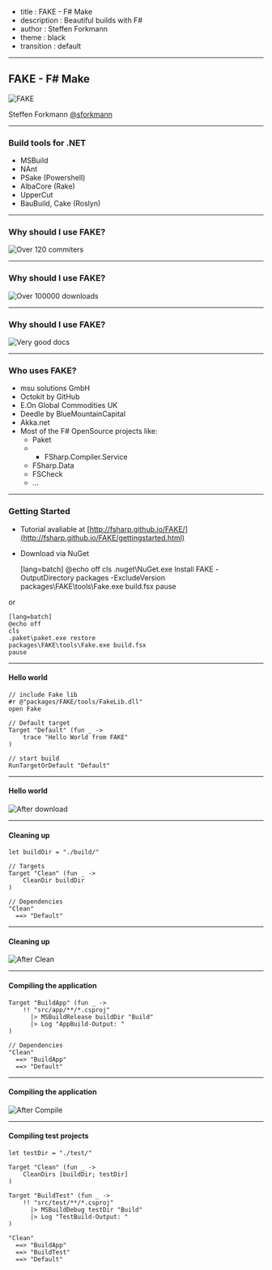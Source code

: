 - title : FAKE - F# Make
- description : Beautiful builds with F#
- author : Steffen Forkmann
- theme : black
- transition : default

***

## FAKE - F# Make


![FAKE](images/logo.png)

Steffen Forkmann [@sforkmann](http://www.twitter.com/sforkmann)

***

### Build tools for .NET

- MSBuild
- NAnt
- PSake (Powershell)
- AlbaCore (Rake)
- UpperCut
- BauBuild, Cake (Roslyn)

***

### Why should I use FAKE?

![Over 120 commiters](images/Commiters.png)

---

### Why should I use FAKE?

![Over 100000 downloads](images/Nuget.png)

---

### Why should I use FAKE?

![Very good docs](images/Docs.png)

***

### Who uses FAKE?

* msu solutions GmbH
* Octokit by GitHub
* E.On Global Commodities UK
* Deedle by BlueMountainCapital
* Akka.net
* Most of the F# OpenSource projects like:
   * Paket
   * * FSharp.Compiler.Service    
   * FSharp.Data
   * FSCheck      
   * ...   

***

### Getting Started

* Tutorial avaliable at [http://fsharp.github.io/FAKE/](http://fsharp.github.io/FAKE/gettingstarted.html)
* Download via NuGet



    [lang=batch]
    @echo off
    cls
    .nuget\NuGet.exe Install FAKE -OutputDirectory packages -ExcludeVersion
    packages\FAKE\tools\Fake.exe build.fsx
    pause

or

    [lang=batch]
    @echo off
    cls
    .paket\paket.exe restore
    packages\FAKE\tools\Fake.exe build.fsx
    pause
---

#### Hello world

    // include Fake lib
    #r @"packages/FAKE/tools/FakeLib.dll"
    open Fake
    
    // Default target
    Target "Default" (fun _ ->
        trace "Hello World from FAKE"
    )
    
    // start build
    RunTargetOrDefault "Default"

---

#### Hello world

![After download](images/afterdownload.png)

---

#### Cleaning up

    let buildDir = "./build/"
    
    // Targets
    Target "Clean" (fun _ ->
        CleanDir buildDir
    )
    
    // Dependencies
    "Clean"
      ==> "Default"
      
---

#### Cleaning up

    
![After Clean](images/afterclean.png)

---

#### Compiling the application

    Target "BuildApp" (fun _ ->
        !! "src/app/**/*.csproj"
          |> MSBuildRelease buildDir "Build"
          |> Log "AppBuild-Output: "
    )
    
    // Dependencies
    "Clean"
      ==> "BuildApp"
      ==> "Default"
      
---

#### Compiling the application

    
![After Compile](images/aftercompile.png)

---

#### Compiling test projects

    let testDir = "./test/"
    
    Target "Clean" (fun _ ->
        CleanDirs [buildDir; testDir]
    )
    
    Target "BuildTest" (fun _ ->
        !! "src/test/**/*.csproj"
          |> MSBuildDebug testDir "Build"
          |> Log "TestBuild-Output: "
    )
    
    "Clean"
      ==> "BuildApp"
      ==> "BuildTest"
      ==> "Default"
